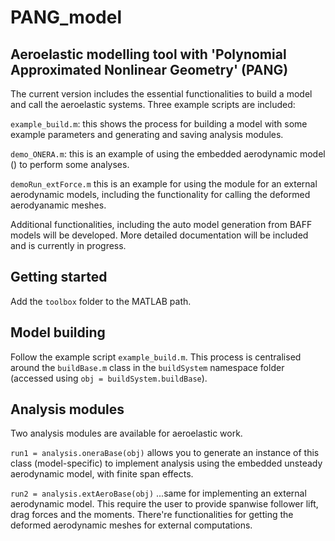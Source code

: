 # PANG_model
## Aeroelastic modelling tool with 'Polynomial Approximated Nonlinear Geometry' (PANG)

The current version includes the essential functionalities to build a model and call the aeroelastic systems. Three example scripts are included:

`example_build.m`: this shows the process for building a model with some example parameters and generating and saving analysis modules.

`demo_ONERA.m`: this is an example of using the embedded aerodynamic model () to perform some analyses.

`demoRun_extForce.m` this is an example for using the module for an external aerodynamic models, including the functionality for calling the deformed aerodyanamic meshes.

Additional functionalities, including the auto model generation from BAFF models will be developed. More detailed documentation will be included and is currently in progress.

## Getting started

Add the `toolbox` folder to the MATLAB path.

## Model building

Follow the example script `example_build.m`. This process is centralised around the `buildBase.m` class in the `buildSystem` namespace folder (accessed using `obj = buildSystem.buildBase`). 

## Analysis modules

Two analysis modules are available for aeroelastic work.

`run1 = analysis.oneraBase(obj)` allows you to generate an instance of this class (model-specific) to implement analysis using the embedded unsteady aerodynamic model, with finite span effects.

`run2 = analysis.extAeroBase(obj)` ...same for implementing an external aerodynamic model. This require the user to provide spanwise follower lift, drag forces and the moments. There're functionalities for getting the deformed aerodynamic meshes for external computations.

